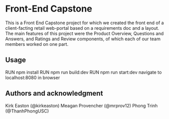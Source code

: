 # Front-End Capstone
This is a Front End Capstone project for which we created the front end of a client-facting retail web-portal based on a requirements doc and a layout. The main features of this project were the Product Overview, Questions and Answers, and Ratings and Review components, of which each of our team members worked on one part.

## Usage
RUN npm install
RUN npm run build:dev
RUN npm run start:dev
navigate to localhost:8080 in browser

## Authors and acknowledgment
Kirk Easton (@kirkeaston)
Meagan Provencher (@mrprov12)
Phong Trinh (@ThanhPhongUSC)

